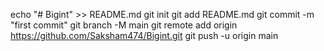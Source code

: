 echo "# Bigint" >> README.md
git init
git add README.md
git commit -m "first commit"
git branch -M main
git remote add origin https://github.com/Saksham474/Bigint.git
git push -u origin main

